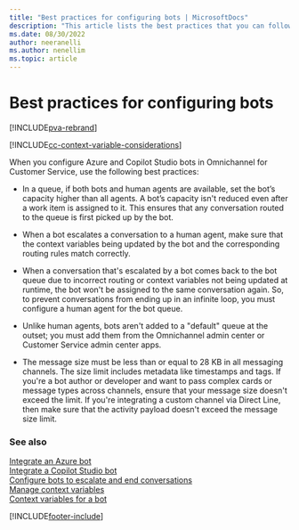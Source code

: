 ```yaml
---
title: "Best practices for configuring bots | MicrosoftDocs"
description: "This article lists the best practices that you can follow when you configure Azure and Copilot Studio bots in Omnichannel for Customer Service."
ms.date: 08/30/2022
author: neeranelli
ms.author: nenellim
ms.topic: article
---
```


# Best practices for configuring bots

[!INCLUDE[pva-rebrand](../includes/cc-pva-rebrand.md)]

[!INCLUDE[cc-context-variable-considerations](../includes/cc-context-variable-considerations.md)]

When you configure Azure and Copilot Studio bots in Omnichannel for Customer Service, use the following best practices:

- In a queue, if both bots and human agents are available, set the bot’s capacity higher than all agents. A bot’s capacity isn't reduced even after a work item is assigned to it. This ensures that any conversation routed to the queue is first picked up by the bot.

- When a bot escalates a conversation to a human agent, make sure that the context variables being updated by the bot and the corresponding routing rules match correctly.

- When a conversation that's escalated by a bot comes back to the bot queue due to incorrect routing or context variables not being updated at runtime, the bot won't be assigned to the same conversation again. So, to prevent conversations from ending up in an infinite loop, you must configure a human agent for the bot queue.

- Unlike human agents, bots aren't added to a "default" queue at the outset; you must add them from the Omnichannel admin center or Customer Service admin center apps.  

- The message size must be less than or equal to 28 KB in all messaging channels. The size limit includes metadata like timestamps and tags. If you're a bot author or developer and want to pass complex cards or message types across channels, ensure that your message size doesn't exceed the limit. If you're integrating a custom channel via Direct Line, then make sure that the activity payload doesn't exceed the message size limit.


### See also

[Integrate an Azure bot](configure-bot-azure.md)  
[Integrate a Copilot Studio bot](configure-bot-virtual-agent.md)  
[Configure bots to escalate and end conversations](bot-escalate-end-conversation.md)  
[Manage context variables](manage-context-variables.md)  
[Context variables for a bot](context-variables-for-bot.md)  

[!INCLUDE[footer-include](../includes/footer-banner.md)]
